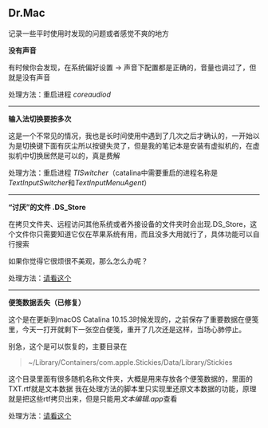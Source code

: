 Dr.Mac
---

记录一些平时使用时发现的问题或者感觉不爽的地方

**没有声音**

有时候你会发现，在系统偏好设置 -> 声音下配置都是正确的，音量也调过了，但就是没有声音

处理方法：重启进程 *coreaudiod*

---

**输入法切换要按多次**

这是一个不常见的情况，我也是长时间使用中遇到了几次之后才确认的，一开始以为是切换键下面有灰尘所以按键失灵了，但是我的笔记本是安装有虚拟机的，在虚拟机中切换居然是可以的，真是费解

处理方法：重启进程 *TISwitcher*（catalina中需要重启的进程名称是*TextInputSwitcher*和*TextInputMenuAgent*）

---

**“讨厌”的文件 .DS_Store**

在拷贝文件夹、远程访问其他系统或者外接设备的文件夹时会出现.DS_Store，这个文件你只需要知道它仅在苹果系统有用，而且没多大用就行了，具体功能可以自行搜索

如果你觉得它很烦很不美观，那么怎么办呢？

处理方法：[请看这个](https://github.com/scp404/Dr.MacBook/blob/master/rm.DS_Store.sh)

---

**便笺数据丢失（已修复）**

这个是在更新到macOS Catalina 10.15.3时候发现的，之前保存了重要数据在便笺里，今天一打开就剩下一张空白便笺，重开了几次还是这样，当场心肺停止。

别急，这个是可以恢复的，主要目录在
> ~/Library/Containers/com.apple.Stickies/Data/Library/Stickies

这个目录里面有很多随机名称文件夹，大概是用来存放各个便笺数据的，里面的TXT.rtf就是文本数据
我在处理方法的脚本里只实现里还原文本数据的功能，原理就是把这些rtf拷贝出来，但是只能用*文本编辑.app*查看

处理方法：[请看这个](https://github.com/scp404/Dr.MacBook/blob/master/find_sticky.sh)
